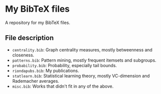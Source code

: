 # My BibTeX files

A repository for my BibTeX files.

## File description

* `centrality.bib`: Graph centrality measures, mostly betweenness and closeness.
* `patterns.bib`: Pattern mining, mostly frequent itemsets and subgroups.
* `probability.bib`: Probability, especially tail bounds.
* `riondapubs.bib`: My publications.
* `statlearn.bib`: Statistical learning theory, mostly VC-dimension and
	Rademacher averages.
* `misc.bib`: Works that didn't fit in any of the above.
